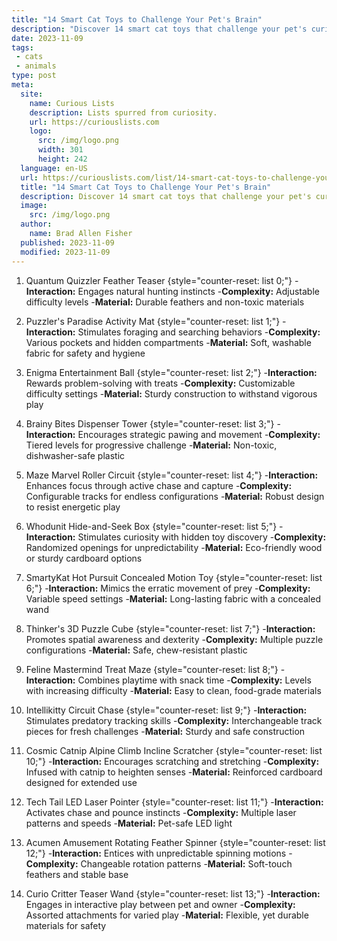 ```yaml
---
title: "14 Smart Cat Toys to Challenge Your Pet's Brain"
description: "Discover 14 smart cat toys that challenge your pet's curious nature. Keep your feline friend entertained and engaged with these brain-stimulating playthings."
date: 2023-11-09
tags:
 - cats
 - animals
type: post
meta:
  site:
    name: Curious Lists
    description: Lists spurred from curiosity.
    url: https://curiouslists.com
    logo:
      src: /img/logo.png
      width: 301
      height: 242
  language: en-US
  url: https://curiouslists.com/list/14-smart-cat-toys-to-challenge-your-pets-brain
  title: "14 Smart Cat Toys to Challenge Your Pet's Brain"
  description: Discover 14 smart cat toys that challenge your pet's curious nature. Keep your feline friend entertained and engaged with these brain-stimulating playthings.
  image:
    src: /img/logo.png
  author:
    name: Brad Allen Fisher
  published: 2023-11-09
  modified: 2023-11-09
---
```



1. Quantum Quizzler Feather Teaser {style="counter-reset: list 0;"}
  -**Interaction:** Engages natural hunting instincts
  -**Complexity:** Adjustable difficulty levels
  -**Material:** Durable feathers and non-toxic materials

2. Puzzler's Paradise Activity Mat {style="counter-reset: list 1;"}
  -**Interaction:** Stimulates foraging and searching behaviors
  -**Complexity:** Various pockets and hidden compartments
  -**Material:** Soft, washable fabric for safety and hygiene

3. Enigma Entertainment Ball {style="counter-reset: list 2;"}
  -**Interaction:** Rewards problem-solving with treats
  -**Complexity:** Customizable difficulty settings
  -**Material:** Sturdy construction to withstand vigorous play

4. Brainy Bites Dispenser Tower {style="counter-reset: list 3;"}
  -**Interaction:** Encourages strategic pawing and movement
  -**Complexity:** Tiered levels for progressive challenge
  -**Material:** Non-toxic, dishwasher-safe plastic

5. Maze Marvel Roller Circuit {style="counter-reset: list 4;"}
  -**Interaction:** Enhances focus through active chase and capture
  -**Complexity:** Configurable tracks for endless configurations
  -**Material:** Robust design to resist energetic play

6. Whodunit Hide-and-Seek Box {style="counter-reset: list 5;"}
  -**Interaction:** Stimulates curiosity with hidden toy discovery
  -**Complexity:** Randomized openings for unpredictability
  -**Material:** Eco-friendly wood or sturdy cardboard options

7. SmartyKat Hot Pursuit Concealed Motion Toy {style="counter-reset: list 6;"}
  -**Interaction:** Mimics the erratic movement of prey
  -**Complexity:** Variable speed settings
  -**Material:** Long-lasting fabric with a concealed wand

8. Thinker's 3D Puzzle Cube {style="counter-reset: list 7;"}
  -**Interaction:** Promotes spatial awareness and dexterity
  -**Complexity:** Multiple puzzle configurations
  -**Material:** Safe, chew-resistant plastic

9. Feline Mastermind Treat Maze {style="counter-reset: list 8;"}
  -**Interaction:** Combines playtime with snack time
  -**Complexity:** Levels with increasing difficulty
  -**Material:** Easy to clean, food-grade materials

10. Intellikitty Circuit Chase {style="counter-reset: list 9;"}
  -**Interaction:** Stimulates predatory tracking skills
  -**Complexity:** Interchangeable track pieces for fresh challenges
  -**Material:** Sturdy and safe construction

11. Cosmic Catnip Alpine Climb Incline Scratcher {style="counter-reset: list 10;"}
  -**Interaction:** Encourages scratching and stretching
  -**Complexity:** Infused with catnip to heighten senses
  -**Material:** Reinforced cardboard designed for extended use

12. Tech Tail LED Laser Pointer {style="counter-reset: list 11;"}
  -**Interaction:** Activates chase and pounce instincts
  -**Complexity:** Multiple laser patterns and speeds
  -**Material:** Pet-safe LED light

13. Acumen Amusement Rotating Feather Spinner {style="counter-reset: list 12;"}
  -**Interaction:** Entices with unpredictable spinning motions
  -**Complexity:** Changeable rotation patterns
  -**Material:** Soft-touch feathers and stable base

14. Curio Critter Teaser Wand {style="counter-reset: list 13;"}
  -**Interaction:** Engages in interactive play between pet and owner
  -**Complexity:** Assorted attachments for varied play
  -**Material:** Flexible, yet durable materials for safety